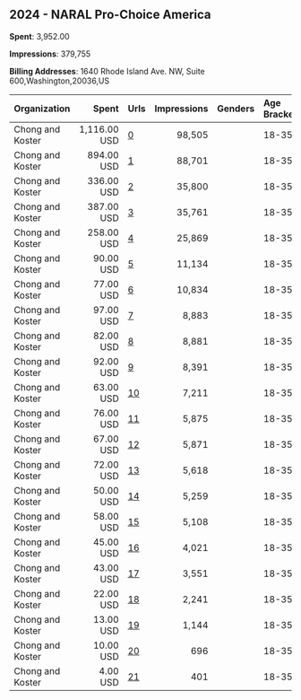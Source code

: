 ## 2024 - NARAL Pro-Choice America 
**Spent**: 3,952.00

**Impressions**: 379,755

**Billing Addresses**: 1640 Rhode Island Ave. NW, Suite 600,Washington,20036,US

|Organization|Spent|Urls|Impressions|Genders|Age Brackets|Country Codes|
|:---|---:|:---|---:|:---|:---|:---|
|Chong and Koster|1,116.00 USD|[0](https://www.snap.com/political-ads/asset/354003e15b78fec683e4983b06971ca8105e59d95e1b8b17714a2b0a90ad8dd9?mediaType=jpeg)|98,505||18-35|united states|
|Chong and Koster|894.00 USD|[1](https://www.snap.com/political-ads/asset/109f6ef84705f3f5a3fe4380011f67e5a0759d55dcacc5514ec155eb88aaabe1?mediaType=jpeg)|88,701||18-35|united states|
|Chong and Koster|336.00 USD|[2](https://www.snap.com/political-ads/asset/c0ab8322319609e59721d5f224fde1f3c1a691be1488260e3fdcd92bcb215fbb?mediaType=mp4)|35,800||18-35|united states|
|Chong and Koster|387.00 USD|[3](https://www.snap.com/political-ads/asset/109f6ef84705f3f5a3fe4380011f67e5a0759d55dcacc5514ec155eb88aaabe1?mediaType=jpeg)|35,761||18-35|united states|
|Chong and Koster|258.00 USD|[4](https://www.snap.com/political-ads/asset/208f9f4ce7a0d88eed46f6dd37722c945ec899b21e13c46a1eb7f38956c48bf9?mediaType=mp4)|25,869||18-35|united states|
|Chong and Koster|90.00 USD|[5](https://www.snap.com/political-ads/asset/65eae4677e1f42f2d21dc31831ce4ab772bb0d032e013d43e931744ab9313201?mediaType=mp4)|11,134||18-35|united states|
|Chong and Koster|77.00 USD|[6](https://www.snap.com/political-ads/asset/fa2ad9db1ee28d66c601e3408aeda884afcc2d6d52664b2cdd7023f899bb0820?mediaType=mp4)|10,834||18-35|united states|
|Chong and Koster|97.00 USD|[7](https://www.snap.com/political-ads/asset/8a003a87e62b79ade206e635bce8f7d4e5f5d7597e42fc9ba3e4b1b3a79c3425?mediaType=mp4)|8,883||18-35|united states|
|Chong and Koster|82.00 USD|[8](https://www.snap.com/political-ads/asset/109f6ef84705f3f5a3fe4380011f67e5a0759d55dcacc5514ec155eb88aaabe1?mediaType=jpeg)|8,881||18-35|united states|
|Chong and Koster|92.00 USD|[9](https://www.snap.com/political-ads/asset/5b5f9aaf246d706b8dacf432af11142ace168b01ff5e4ab5a5c3b9e776ca3a71?mediaType=mp4)|8,391||18-35|united states|
|Chong and Koster|63.00 USD|[10](https://www.snap.com/political-ads/asset/109f6ef84705f3f5a3fe4380011f67e5a0759d55dcacc5514ec155eb88aaabe1?mediaType=jpeg)|7,211||18-35|united states|
|Chong and Koster|76.00 USD|[11](https://www.snap.com/political-ads/asset/109f6ef84705f3f5a3fe4380011f67e5a0759d55dcacc5514ec155eb88aaabe1?mediaType=jpeg)|5,875||18-35|united states|
|Chong and Koster|67.00 USD|[12](https://www.snap.com/political-ads/asset/354003e15b78fec683e4983b06971ca8105e59d95e1b8b17714a2b0a90ad8dd9?mediaType=jpeg)|5,871||18-35|united states|
|Chong and Koster|72.00 USD|[13](https://www.snap.com/political-ads/asset/50077b6d2109ceff5be7df670278bcdb112f15c50cd3949cec4258ab094ffb89?mediaType=mp4)|5,618||18-35|united states|
|Chong and Koster|50.00 USD|[14](https://www.snap.com/political-ads/asset/b77ca3652f2a91c1bf0efa6d7f96eef0330adccba997285fe47402dcca98a1a6?mediaType=mp4)|5,259||18-35|united states|
|Chong and Koster|58.00 USD|[15](https://www.snap.com/political-ads/asset/282f9913ae5c4a066a6d649c49767830979b57e058ed9b4bdde8d10b857285d4?mediaType=mp4)|5,108||18-35|united states|
|Chong and Koster|45.00 USD|[16](https://www.snap.com/political-ads/asset/a719498a5c0fbb0b885757b30517fc609f15a690c18196b5134e6585ba9aed61?mediaType=mp4)|4,021||18-35|united states|
|Chong and Koster|43.00 USD|[17](https://www.snap.com/political-ads/asset/ce99d436775fe4e80369598b59b186888c1b3bb0080487e302f225de8b58b636?mediaType=mp4)|3,551||18-35|united states|
|Chong and Koster|22.00 USD|[18](https://www.snap.com/political-ads/asset/354003e15b78fec683e4983b06971ca8105e59d95e1b8b17714a2b0a90ad8dd9?mediaType=jpeg)|2,241||18-35|united states|
|Chong and Koster|13.00 USD|[19](https://www.snap.com/political-ads/asset/eec277660b72c8d25e88ed9558487ab4488b295d3efb3b8dd7c75eed99df6687?mediaType=mp4)|1,144||18-35|united states|
|Chong and Koster|10.00 USD|[20](https://www.snap.com/political-ads/asset/354003e15b78fec683e4983b06971ca8105e59d95e1b8b17714a2b0a90ad8dd9?mediaType=jpeg)|696||18-35|united states|
|Chong and Koster|4.00 USD|[21](https://www.snap.com/political-ads/asset/354003e15b78fec683e4983b06971ca8105e59d95e1b8b17714a2b0a90ad8dd9?mediaType=jpeg)|401||18-35|united states|
